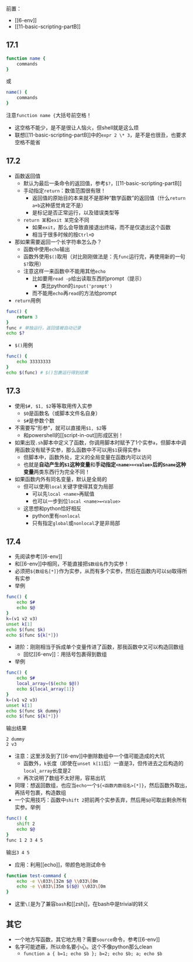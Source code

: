 前置：
- [[6-env]]
- [[11-basic-scripting-partB]]

## 17.1
```sh
function name {
    commands
}
```
或
```sh
name() {
    commands
}
```
注意`function name {`大括号前空格！
- 这空格不能少，是不是很让人恼火，但shell就是这么烦
- 联想[[11-basic-scripting-partB]]中的`expr 2 \* 3`，是不是也很丑，也要求空格不能省
## 17.2
- 函数返回值
  - 默认为最后一条命令的返回值，参考`$?`，[[11-basic-scripting-partB]]
  - 手动指定`return`：数值范围很有限！
    - 返回值的原始目的本来就不是那种“数学函数”的返回值（什么`return a+b`这种感觉肯定不是）
    - 是标记是否正常运行，以及错误类型等
  - `return 某`和`exit 某`完全不同
    - 如果`exit`，那么会导致直接退出终端，而不是仅退出这个函数
    - 相当于很多时候的按`Ctrl+D`
- 那如果需要返回一个长字符串怎么办？
  - 函数中使用`echo`输出
  - 函数外使用`$()`取用（对比刚刚做法是：先`func`运行完，再使用新的一句`$?`取用）
  - 注意这样一来函数中不能用其他`echo`
    - 比如要用`read -p`给出读取东西的prompt（提示）
      - 类比python的`input('prompt')`
    - 而不能用`echo`再`read`的方法给prompt
- `return`用例

```sh
func() {
    return 3
}
func # 单独运行，返回值被自动记录
echo $?
```
- `$()`用例

```sh
func() {
    echo 33333333
}
echo $(func) # $()包裹运行得到结果
```
## 17.3
- 使用`$#, $1, $2`等等取用传入实参
  - `$0`是函数名（或脚本文件名自身）
  - `$#`是参数个数
- 不需要写“形参”，就可以直接用`$1, $2`等
  - 和powershell的[[script-in-out]]形成区别！
- 如果出现`.sh`脚本中定义了函数，你调用脚本时赋予了1个实参`a`，但脚本中调用函数没有赋予实参，那么函数中不可以用`$1`获得实参`a`
  - 但脚本中，函数外处，定义的全局变量在函数内可以访问
  - 也就是**自动产生的`$1`这种变量**和**手动指定`<name>=<value>`后的`$name`这种变量**两类东西行为完全不同！
- 如果函数内外有同名变量，默认是全局的
  - 但可以使用`local`关键字使得其变为局部
    - 可以先`local <name>`再赋值
    - 也可以一步到位`local <name>=<value>`
  - 这思想和python恰好相反
    - python里有`nonlocal`
    - 只有指定`global`或`nonlocal`才是非局部
## 17.4
- 先阅读参考[[6-env]]
- 和[[6-env]]中相同，不能直接把`$数组名`作为实参！
- 必须把`${数组名[*]}`作为实参，从而有多个实参，然后在函数内可以`$@`取得所有实参
- 举例

```sh
func() {
    echo $#
    echo $@
}
k=(v1 v2 v3)
unset k[1]
echo $(func $k)
echo $(func ${k[*]})
```
- 进阶：刚刚相当于拆成单个变量传进了函数，那我函数中又可以构造回数组
  - 回忆[[6-env]]：用括号包裹得到数组
- 举例

```sh
func() {
    echo $#
    local_array=($(echo $@))
    echo ${local_array[1]}
}
k=(v1 v2 v3)
unset k[1]
echo $(func $k dummy)
echo $(func ${k[*]})
```
输出结果
```text
2 dummy
2 v3
```
- 注意：这里涉及到了[[6-env]]中删除数组中一个值可能造成的大坑
  - 函数外，`k`长度（即使在`unset k[1]`后）一直是3，但传进去之后构造的`local_array`长度是2
  - 再次说明了数组不太好用，容易出坑
- 同理：想返回数组，也应当`echo`一个`${<函数内数组名>[*]}`，然后函数外取出，再括号包裹，构造数组
- 一个实用技巧：函数中`shift 2`把前两个实参丢弃，然后用`$@`可取出剩余所有实参。举例

```sh
func() {
    shift 2
    echo $@
}
func 1 2 3 4 5
```
输出`3 4 5`
- 应用：利用[[echo]]，带颜色地测试命令
```sh
function test-command {
    echo -e \\033\[32m $@ \\033\[0m
    echo -e \\033\[35m $($@) \\033\[0m 
}
```
- 这里`\[`是为了兼容`bash`和[[zsh]]，在bash中是trivial的转义
## 其它
- 一个地方写函数，其它地方用？需要`source`命令，参考[[6-env]]
- 名字可能遮蔽，所以命名要小心。这个不像python那么clean
  - `function a { b=1; echo $b }; b=2; echo $b; a; echo $b`
